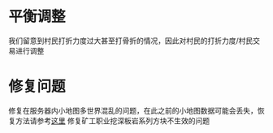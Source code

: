 # 平衡调整
我们留意到村民打折力度过大甚至打骨折的情况，因此对村民的打折力度/村民交易进行调整
# 修复问题
修复在服务器内小地图多世界混乱的问题，在此之前的小地图数据可能会丢失，恢复方法请参考[这里](/docs/服务器问题/修复小地图数据丢失的问题.md)
修复矿工职业挖深板岩系列方块不生效的问题

